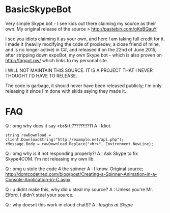 # BasicSkypeBot
Very simple Skype bot - I see kids out there claiming my source as their own.
My original release of the source > http://pastebin.com/gKqBQauY

I see you idiots claiming it as your own, and here I am taking full credit for it. I made it (heavily modifying the code of proxiedev, a close friend of mine, and is no longer active) in C#, and released it on the 22nd of June 2015, after stripping down expoBot, my own Skype bot - which is also proven on http://faggot.pw/ which links to my personal site.

I WILL NOT MAINTAIN THIS SOURCE. IT IS A PROJECT THAT I NEVER THOUGHT I'D HAVE TO RELEASE.

The code is garbage, it should never have been released publicly; I'm only releasing it since I'm done with skids saying they made it.

# FAQ

Q : omg why does it say &lt;br&rt;????!?!!?11
A : Idiot.
```
string rawDownload = client.DownloadString("http://example.net/api.php");
rMessage.Body = rawDownload.Replace("<br>", Environment.NewLine);
```

Q : omg why is it not responding properly?!
A : Ask Skype to fix Skype4COM. I'm not releasing my own lib.

Q : omg u stole the code 4 the spinner
A : I know. Original source; http://dontcodetired.com/blog/post/Creating-a-Spinner-Animation-in-a-Console-Application-in-C.aspx

Q : u didnt make this, why did u steal my source?
A : Unless you're Mr. Elford, I didn't steal your source.

Q : why doesnt this work in cloud chatS?
A : *laughs at Skype*
